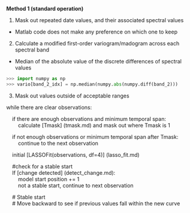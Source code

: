 **Method 1 (standard operation)**

1. Mask out repeated date values, and their associated spectral values  
 - Matlab code does not make any preference on which one to keep  
2. Calculate a modified first-order variogram/madogram across each spectral band  
 - Median of the absolute value of the discrete differences of spectral values  
 ```python  
 >>> import numpy as np  
 >>> vario[band_2_idx] = np.median(numpy.abs(numpy.diff(band_2)))  
 ```  
3. Mask out values outside of acceptable ranges  

while there are clear observations:  

&nbsp;&nbsp;&nbsp;&nbsp;if there are enough observations and minimum temporal span:  
&nbsp;&nbsp;&nbsp;&nbsp;&nbsp;&nbsp;&nbsp;&nbsp;calculate [Tmask] (tmask.md) and mask out where Tmask is 1  

&nbsp;&nbsp;&nbsp;&nbsp;if not enough observations or minimum temporal span after Tmask:  
&nbsp;&nbsp;&nbsp;&nbsp;&nbsp;&nbsp;&nbsp;&nbsp;continue to the next observation  

&nbsp;&nbsp;&nbsp;&nbsp;initial [LASSOFit(observations, df=4)] (lasso_fit.md)  

&nbsp;&nbsp;&nbsp;&nbsp;#check for a stable start  
&nbsp;&nbsp;&nbsp;&nbsp;If [change detected] (detect_change.md):  
&nbsp;&nbsp;&nbsp;&nbsp;&nbsp;&nbsp;&nbsp;&nbsp;model start position += 1  
&nbsp;&nbsp;&nbsp;&nbsp;&nbsp;&nbsp;&nbsp;&nbsp;not a stable start, continue to next observation  

&nbsp;&nbsp;&nbsp;&nbsp;# Stable start  
&nbsp;&nbsp;&nbsp;&nbsp;# Move backward to see if previous values fall within the new curve  


